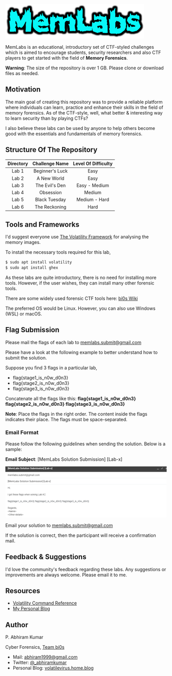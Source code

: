 ![logo](./Images/logo.png)

MemLabs is an educational, introductory set of CTF-styled challenges which is aimed to encourage students, security researchers and also CTF players to get started with the field of **Memory Forensics**.

**Warning**: The size of the repository is over 1 GB. Please clone or download files as needed.

## **Motivation**

The main goal of creating this repository was to provide a reliable platform where individuals can learn, practice and enhance their skills in the field of memory forensics. As of the CTF-style, well, what better & interesting way to learn security than by playing CTFs?

I also believe these labs can be used by anyone to help others become good with the essentials and fundamentals of memory forensics.

## **Structure Of The Repository**

| Directory | Challenge Name | Level Of Difficulty |
|:----:|:----:|:----:|
|Lab 1 | Beginner's Luck | Easy |
|Lab 2 | A New World | Easy |
|Lab 3 | The Evil's Den | Easy - Medium |
|Lab 4 | Obsession | Medium |
|Lab 5 | Black Tuesday | Medium - Hard |
|Lab 6 | The Reckoning | Hard |

## **Tools and Frameworks**

I'd suggest everyone use [The Volatility Framework](https://github.com/volatilityfoundation/volatility/) for analysing the memory images.

To install the necessary tools required for this lab,

```bash
$ sudo apt install volatility
$ sudo apt install ghex
```

As these labs are quite introductory, there is no need for installing more tools. However, if the user wishes, they can install many other forensic tools.

There are some widely used forensic CTF tools here: [bi0s Wiki](https://wiki.bi0s.in/forensics/Tools/)

The preferred OS would be Linux. However, you can also use Windows (WSL) or macOS.

## **Flag Submission**

Please mail the flags of each lab to memlabs.submit@gmail.com

Please have a look at the following example to better understand how to submit the solution.

Suppose you find 3 flags in a particular lab,

+ flag{stage1_is_n0w_d0n3} 
+ flag{stage2_is_n0w_d0n3}
+ flag{stage3_is_n0w_d0n3}

Concatenate all the flags like this: **flag{stage1_is_n0w_d0n3} flag{stage2_is_n0w_d0n3} flag{stage3_is_n0w_d0n3}**

**Note**: Place the flags in the right order. The content inside the flags indicates their place. The flags must be space-separated.

### **Email Format**

Please follow the following guidelines when sending the solution. Below is a sample:

**Email Subject**: [MemLabs Solution Submission] [Lab-x]

![Email-Picture](./Images/Submission.png)

Email your solution to memlabs.submit@gmail.com

If the solution is correct, then the participant will receive a confirmation mail.

## **Feedback & Suggestions**

I'd love the community's feedback regarding these labs. Any suggestions or improvements are always welcome. Please email it to me.

## **Resources**

+ [Volatility Command Reference](https://github.com/volatilityfoundation/volatility/wiki/Command-Reference)
+ [My Personal Blog](https://volatilevirus.home.blog/category/memory-forensics/)

## **Author**

P. Abhiram Kumar

Cyber Forensics, [Team bi0s](https://www.twitter.com/teambi0s)

+ Mail: abhiram1999@gmail.com
+ Twitter: [@_abhiramkumar](https://www.twitter.com/_abhiramkumar)
+ Personal Blog: [volatilevirus.home.blog](https://www.volatilevirus.home.blog)